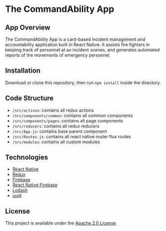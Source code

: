 # The CommandAbility App

## App Overview
The CommandAbility App is a card-based incident management and accountability application built in React Native. It assists fire fighters in keeping track of personnel at an incident scenes, and generates automated reports of the movements of emergency personnel. 

## Installation

Download or clone this repository, then run `npm install` inside the directory. 

## Code Structure
- `/src/actions`: contains all redux actions
- `/src/components/common`: contains all common components
- `/src/components/pages`: contains all page components
- `/src/reducers`: contains all redux reducers
- `/src/App.js`: contains base parent component
- `/src/Routes.js`: contains all react native router flux routes
- `/src/modules`: contains all custom modules

## Technologies
 - [React Native](https://facebook.github.io/react-native/)
 - [Redux](https://redux.js.org/)
 - [Firebase](https://firebase.google.com/)
 - [React Native Firebase](https://rnfirebase.io/)
 - [Lodash](https://lodash.com/)
 - [uuid](https://github.com/kelektiv/node-uuid)


## License
This project is available under the [Apache 2.0 License](https://github.com/CommandAbility/CAA-2019/blob/master/LICENSE)

